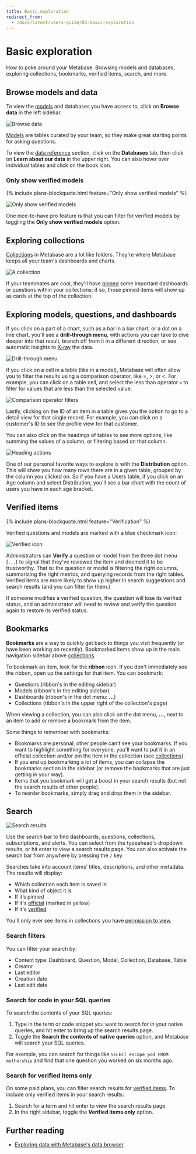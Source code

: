 ```yaml
---
title: Basic exploration
redirect_from:
  - /docs/latest/users-guide/03-basic-exploration
---
```


# Basic exploration

How to poke around your Metabase. Browsing models and databases, exploring collections, bookmarks, verified items, search, and more.

## Browse models and data

To view the [models](../data-modeling/models.md) and databases you have access to, click on **Browse data** in the left sidebar.

![Browse data](./images/browse-data.png)

[Models][models] are tables curated by your team, so they make great starting points for asking questions.

To view the [data reference](./data-model-reference.md) section, click on the **Databases** tab, then click on **Learn about our data** in the upper right. You can also hover over individual tables and click on the book icon.

### Only show verified models

{% include plans-blockquote.html feature="Only show verified models" %}

![Only show verified models](./images/only-verified-models.png)

One nice-to-have pro feature is that you can filter for verified models by toggling the **Only show verified models** option.

## Exploring collections

[Collections][collections] in Metabase are a lot like folders. They're where Metabase keeps all your team's dashboards and charts.

![A collection](./images/collection-detail.png)

If your teammates are cool, they'll have [pinned](./collections.md#pinned-items) some important dashboards or questions within your collections; if so, those pinned items will show up as cards at the top of the collection.

## Exploring models, questions, and dashboards

If you click on a part of a chart, such as a bar in a bar chart, or a dot on a line chart, you'll see a **drill-through menu**, with actions you can take to dive deeper into that result, branch off from it in a different direction, or see automatic insights to [X-ray](x-rays.md) the data.

![Drill-through menu](images/automatic-insights.png)

If you click on a cell in a table (like in a model), Metabase will often allow you to filter the results using a comparison operator, like =, >, or <. For example, you can click on a table cell, and select the less than operator `<` to filter for values that are less than the selected value.

![Comparison operator filters](images/comparison-operator-filters.png)

Lastly, clicking on the ID of an item in a table gives you the option to go to a detail view for that single record. For example, you can click on a customer's ID to see the profile view for that customer.

You can also click on the headings of tables to see more options, like summing the values of a column, or filtering based on that column.

![Heading actions](images/heading-actions.png)

One of our personal favorite ways to explore is with the **Distribution** option. This will show you how many rows there are in a given table, grouped by the column you clicked on. So if you have a Users table, if you click on an Age column and select Distribution, you'll see a bar chart with the count of users you have in each age bracket.

## Verified items

{% include plans-blockquote.html feature="Verification" %}

Verified questions and models are marked with a blue checkmark icon:

![Verified icon](./images/verified-icon.png)

Administrators can **Verify** a question or model from the three dot menu (`...`) to signal that they've reviewed the item and deemed it to be trustworthy. That is: the question or model is filtering the right columns, summarizing the right metrics, and querying records from the right tables. Verified items are more likely to show up higher in search suggestions and search results (and you can filter for them.)

If someone modifies a verified question, the question will lose its verified status, and an administrator will need to review and verify the question again to restore its verified status.

## Bookmarks

**Bookmarks** are a way to quickly get back to things you visit frequently (or have been working on recently). Bookmarked items show up in the main navigation sidebar above [collections][collections].

To bookmark an item, look for the **ribbon** icon. If you don't immediately see the ribbon, open up the settings for that item. You can bookmark:

- Questions (ribbon's in the editing sidebar)
- Models (ribbon's in the editing sidebar)
- Dashboards (ribbon's in the dot menu: **...**)
- Collections (ribbon's in the upper right of the collection's page)

When viewing a collection, you can also click on the dot menu, **...**, next to an item to add or remove a bookmark from the item.

Some things to remember with bookmarks:

- Bookmarks are personal; other people can't see your bookmarks. If you want to highlight something for everyone, you'll want to put it in an official collection and/or pin the item in the collection (see [collections][collections]).
- If you end up bookmarking a lot of items, you can collapse the bookmarks section in the sidebar (or remove the bookmarks that are just getting in your way).
- Items that you bookmark will get a boost in your search results (but not the search results of other people).
- To reorder bookmarks, simply drag and drop them in the sidebar.

## Search

![Search results](./images/search-results.png)

Use the search bar to find dashboards, questions, collections, subscriptions, and alerts. You can select from the typeahead's dropdown results, or hit enter to view a search results page. You can also activate the search bar from anywhere by pressing the `/` key.

Searches take into account items’ titles, descriptions, and other metadata. The results will display:

- Which collection each item is saved in
- What kind of object it is
- If it’s pinned
- If it's [official](./collections.md#official-collections) (marked in yellow)
- If it's [verified](./exploration.md#verified-items).

You'll only ever see items in collections you have [permission to view](../permissions/start.md).

### Search filters

You can filter your search by:

- Content type: Dashboard, Question, Model, Collection, Database, Table
- Creator
- Last editor
- Creation date
- Last edit date

### Search for code in your SQL queries

To search the contents of your SQL queries:

1. Type in the term or code snippet you want to search for in your native queries, and hit enter to bring up the search results page.
2. Toggle the **Search the contents of native queries** option, and Metabase will search your SQL queries.

For example, you can search for things like `SELECT escape_pod FROM mothership` and find that one question you worked on six months ago.

### Search for verified items only

On some paid plans, you can filter search results for [verified items](#verified-items). To include only verified items in your search results:

1. Search for a term and hit enter to view the search results page.
2. In the right sidebar, toggle the **Verified items only** option.

## Further reading

- [Exploring data with Metabase's data browser](https://www.metabase.com/learn/basics/questions/data-browser)

[collections]: ./collections.md
[dashboards]: ../dashboards/start.md
[models]: ../data-modeling/models.md
